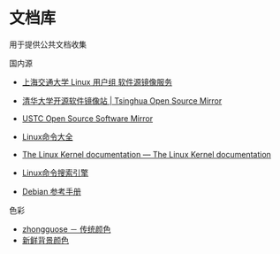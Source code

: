 # 文档库

用于提供公共文档收集

国内源

- [上海交通大学 Linux 用户组 软件源镜像服务](https://mirrors.sjtug.sjtu.edu.cn)
- [清华大学开源软件镜像站 | Tsinghua Open Source Mirror](https://mirrors.tuna.tsinghua.edu.cn)
- [USTC Open Source Software Mirror](https://mirrors.ustc.edu.cn)

- [Linux命令大全](https://www.linuxcool.com)
- [The Linux Kernel documentation — The Linux Kernel documentation](https://www.kernel.org/doc/html/latest/)
- [Linux命令搜索引擎](https://wangchujiang.com/linux-command/)
- [Debian 参考手册](https://www.debian.org/doc/manuals/debian-reference/)

色彩

- [zhongguose － 传统颜色](zhongguose.com)
- [新鲜背景颜色](https://webgradients.com)
